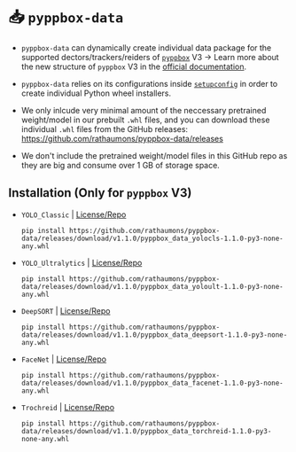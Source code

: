 # 📥 `pyppbox-data`

* `pyppbox-data` can dynamically create individual data package for the supported dectors/trackers/reiders of [`pyppbox`](https://github.com/rathaumons/pyppbox) V3 -> Learn more about the new structure of `pyppbox` V3 in the [official documentation](https://rathaumons.github.io/pyppbox/).

* `pyppbox-data` relies on its configurations inside [`setupconfig`](setupconfig) in order to create individual Python wheel installers.

* We only inlcude very minimal amount of the neccessary pretrained weight/model in our prebuilt `.whl` files, and you can download these individual `.whl` files from the GitHub releases: https://github.com/rathaumons/pyppbox-data/releases

* We don't include the pretrained weight/model files in this GitHub repo as they are big and consume over 1 GB of storage space.

## Installation (Only for `pyppbox` V3)

* `YOLO_Classic` | [License/Repo](https://github.com/AlexeyAB/darknet)
    ```
    pip install https://github.com/rathaumons/pyppbox-data/releases/download/v1.1.0/pyppbox_data_yolocls-1.1.0-py3-none-any.whl
    ```

* `YOLO_Ultralytics` | [License/Repo](https://github.com/ultralytics)
    ```
    pip install https://github.com/rathaumons/pyppbox-data/releases/download/v1.1.0/pyppbox_data_yoloult-1.1.0-py3-none-any.whl
    ```

* `DeepSORT` | [License/Repo](https://github.com/deshwalmahesh/yolov7-deepsort-tracking)
    ```
    pip install https://github.com/rathaumons/pyppbox-data/releases/download/v1.1.0/pyppbox_data_deepsort-1.1.0-py3-none-any.whl
    ```

* `FaceNet` | [License/Repo](https://github.com/davidsandberg/facenet)
    ```
    pip install https://github.com/rathaumons/pyppbox-data/releases/download/v1.1.0/pyppbox_data_facenet-1.1.0-py3-none-any.whl
    ```

* `Trochreid` | [License/Repo](https://github.com/KaiyangZhou/deep-person-reid)
    ```
    pip install https://github.com/rathaumons/pyppbox-data/releases/download/v1.1.0/pyppbox_data_torchreid-1.1.0-py3-none-any.whl
    ```

